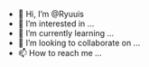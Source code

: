 - 👋 Hi, I’m @Ryuuis
- 👀 I’m interested in ...
- 🌱 I’m currently learning ...
- 💞️ I’m looking to collaborate on ...
- 📫 How to reach me ...

<!---
Ryuuis/Ryuuis is a ✨ special ✨ repository because its `README.md` (this file) appears on your GitHub profile.
You can click the Preview link to take a look at your changes.
--->
